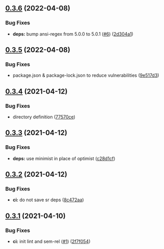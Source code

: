 ## [0.3.6](https://github.com/MrSwitch/localhost/compare/v0.3.5...v0.3.6) (2022-04-08)


### Bug Fixes

* **deps:** bump ansi-regex from 5.0.0 to 5.0.1 ([#6](https://github.com/MrSwitch/localhost/issues/6)) ([2d304a1](https://github.com/MrSwitch/localhost/commit/2d304a12be030634fcc46094fac9fa30589edc69))

## [0.3.5](https://github.com/MrSwitch/localhost/compare/v0.3.4...v0.3.5) (2022-04-08)


### Bug Fixes

* package.json & package-lock.json to reduce vulnerabilities ([9e517d3](https://github.com/MrSwitch/localhost/commit/9e517d396707a6ba1b8bd6dfc8e56ccfa0dc824b))

## [0.3.4](https://github.com/MrSwitch/localhost/compare/v0.3.3...v0.3.4) (2021-04-12)


### Bug Fixes

* directory definition ([77570ce](https://github.com/MrSwitch/localhost/commit/77570ce58b28fe014c7677c1970f7f2691539c6e))

## [0.3.3](https://github.com/MrSwitch/localhost/compare/v0.3.2...v0.3.3) (2021-04-12)


### Bug Fixes

* **deps:** use minimist in place of optimist ([c28d1cf](https://github.com/MrSwitch/localhost/commit/c28d1cfe20ca2fd89190ac10144d44eeeaf02d48))

## [0.3.2](https://github.com/MrSwitch/localhost/compare/v0.3.1...v0.3.2) (2021-04-12)


### Bug Fixes

* **ci:** do not save sr deps ([8c472aa](https://github.com/MrSwitch/localhost/commit/8c472aae2e0146852e75f85f2da432965d50ccf3))

## [0.3.1](https://github.com/MrSwitch/localhost/compare/v0.3.0...v0.3.1) (2021-04-10)


### Bug Fixes

* **ci:** init lint and sem-rel ([#1](https://github.com/MrSwitch/localhost/issues/1)) ([2f7f054](https://github.com/MrSwitch/localhost/commit/2f7f054d3546784ddde5709c637e97f57bbb7e69))
